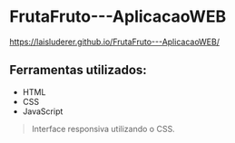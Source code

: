 # FrutaFruto---AplicacaoWEB
  https://laisluderer.github.io/FrutaFruto---AplicacaoWEB/
## Ferramentas utilizados:
  - HTML
  - CSS
  - JavaScript

>Interface responsiva utilizando o CSS.
